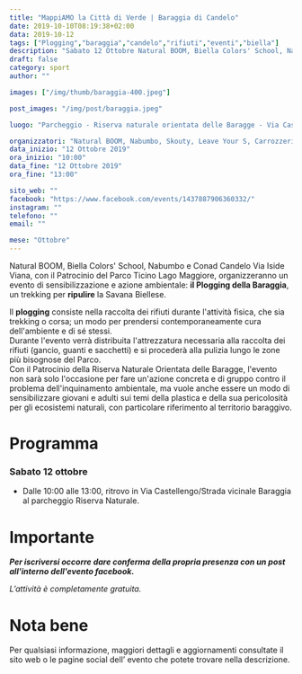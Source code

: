 ```yaml
---
title: "MappiAMO la Città di Verde | Baraggia di Candelo"
date: 2019-10-10T08:19:38+02:00
data: 2019-10-12
tags: ["Plogging","baraggia","candelo","rifiuti","eventi","biella"]
description: "Sabato 12 Ottobre Natural BOOM, Biella Colors' School, Nabumbo e Conad Candelo Via Iside Viana, con il Patrocinio del Parco Ticino Lago Maggiore, organizzeranno un evento di sensibilizzazione e azione ambientale: il Plogging della Baraggia, un trekking per ripulire la Savana Biellese."
draft: false
category: sport
author: ""

images: ["/img/thumb/baraggia-400.jpeg"]

post_images: "/img/post/baraggia.jpeg"

luogo: "Parcheggio - Riserva naturale orientata delle Baragge - Via Castellengo, 13878 Candelo (BI)"

organizzatori: "Natural BOOM, Nabumbo, Skouty, Leave Your S, Carrozzeria Campagnolo & Car Wash, Conad Candelo Via Iside Viana"
data_inizio: "12 Ottobre 2019"
ora_inizio: "10:00"
data_fine: "12 Ottobre 2019"
ora_fine: "13:00"

sito_web: ""
facebook: "https://www.facebook.com/events/1437887906360332/"
instagram: ""
telefono: ""
email: ""

mese: "Ottobre"
---
```

Natural BOOM, Biella Colors' School, Nabumbo e Conad Candelo Via Iside Viana, con il Patrocinio del Parco Ticino Lago Maggiore, organizzeranno un evento di sensibilizzazione e azione ambientale: **il Plogging della Baraggia**, un trekking per **ripulire** la Savana Biellese.

Il **plogging** consiste nella raccolta dei rifiuti durante l'attività fisica, che sia trekking o corsa; un modo per prendersi contemporaneamente cura dell'ambiente e di sé stessi.</br>
Durante l'evento verrà distribuita l'attrezzatura necessaria alla raccolta dei rifiuti (gancio, guanti e sacchetti) e si procederà alla pulizia lungo le zone più bisognose del Parco.</br>
Con il Patrocinio della Riserva Naturale Orientata delle Baragge, l'evento non sarà solo l'occasione per fare un'azione concreta e di gruppo contro il problema dell'inquinamento ambientale, ma vuole anche essere un modo di sensibilizzare giovani e adulti sui temi della plastica e della sua pericolosità per gli ecosistemi naturali, con particolare riferimento al territorio baraggivo.

# Programma
### Sabato 12 ottobre

- Dalle 10:00 alle 13:00, ritrovo in Via Castellengo/Strada vicinale Baraggia al parcheggio Riserva Naturale.

# Importante

***Per iscriversi occorre dare conferma della propria presenza con un post all'interno dell'evento facebook.***

*L’attività è completamente gratuita.*


# Nota bene

Per qualsiasi informazione, maggiori dettagli e aggiornamenti consultate il sito web o le pagine social dell’ evento che potete trovare nella descrizione.